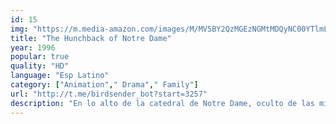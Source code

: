 ```yaml
---
id: 15
img: "https://m.media-amazon.com/images/M/MV5BY2QzMGEzNGMtMDQyNC00YTlmLWEwYjMtOGI1NWYxMTM4NjA2XkEyXkFqcGc@._V1_SX300.jpg"
title: "The Hunchback of Notre Dame"
year: 1996
popular: true
quality: "HD"
language: "Esp Latino"
category: ["Animation"," Drama"," Family"]
url: "http://t.me/birdsender_bot?start=3257"
description: "En lo alto de la catedral de Notre Dame, oculto de las miradas de todos los ciudadanos de París, vive Quasimodo. Su tutor, el juez Frollo, no le permite que baje del campanario. Quasimodo pasa sus días acompañado de sus tres amigas gárgolas de piedra, Victor, Hugo y Laverne, observando el bullicio de las calles de París. Un día decide salir de la catedral a escondidas y conoce a la bella gitana Esmeralda, con la que vivirá su mayor aventura."
---
```

